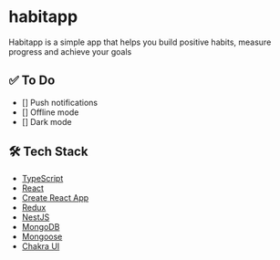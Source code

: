 # habitapp
Habitapp is a simple app that helps you build positive habits, measure progress and achieve your goals

## ✅ To Do

- [] Push notifications
- [] Offline mode
- [] Dark mode

## 🛠️ Tech Stack

- [TypeScript](https://github.com/Microsoft/TypeScript)
- [React](https://github.com/facebook/react)
- [Create React App](https://github.com/facebook/create-react-app)
- [Redux](https://github.com/reduxjs/react-redux)
- [NestJS](https://github.com/nestjs/nest) 
- [MongoDB](https://github.com/mongodb/mongo)  
- [Mongoose](https://github.com/Automattic/mongoose) 
- [Chakra UI](https://github.com/chakra-ui/chakra-ui)  
